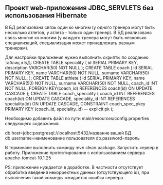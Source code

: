 ## Проект web-приложения JDBC_SERVLETS без использования Hibernate

В БД реализована связь один ко многим (у одного тренера могут быть несколько атлетов, у атлета - только один тренер).
В БД реализована связь многие ко многим (у каждого тренера могут быть несколько специализаций, специализация может принадлежать разным тренерам).

Для настройки приложения нужно выполнить скрипты по созданию таблиц в БД:
CREATE TABLE speciality (
    id SERIAL PRIMARY KEY,
    description VARCHAR(50) NOT NULL
);
CREATE TABLE coach (
    id SERIAL PRIMARY KEY,
    name VARCHAR(50) NOT NULL,
    surname VARCHAR(50) NOT NULL,
);
CREATE TABLE athlete (
    id SERIAL PRIMARY KEY,
    name VARCHAR(50) NOT NULL,
    surname VARCHAR(50) NOT NULL,
    coach_id INT NOT NULL,
    FOREIGN KEY(coach_id) REFERENCES coach(id) ON UPDATE CASCADE
);
CREATE TABLE coach_speciality (
    coach_id INT REFERENCES coach(id) ON UPDATE CASCADE,
    speciality_id INT REFERENCES speciality(id) ON UPDATE CASCADE,
    CONSTRAINT coach_spec_pkey PRIMARY KEY (coach_id, speciality_id) -- explicit pk
);

Необходимо добавить файл по пути main/resources/config.properties следующего содержания:

db.host=jdbc:postgresql://localhost:5432/название вашей БД
db.username=наименование пользователя
db.password=пароль

В терминале выполнить команду mvn clean package.
Запустить сервер в работу.
Приложение протестирование с использованием сервера apache-tomcat-10.1.25

PS: приложение нуждается в доработке. В частности отсутствует обработка введения некорректных данных (отсутствующего id), при выполнении такой команды ожидается ошибка сервера.